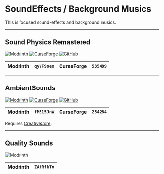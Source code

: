 # SoundEffects / Background Musics  

  This is focused sound-effects and background musics.  

---

[sound-physics-remastered_mr]: https://img.shields.io/modrinth/dt/qyVF9oeo?logo=modrinth
[sound-physics-remastered_cf]: https://img.shields.io/curseforge/dt/535489?logo=curseforge
[sound-physics-remastered_gh]: https://img.shields.io/github/last-commit/henkelmax/sound-physics-remastered?logo=github

## Sound Physics Remastered  

  [![Modrinth][sound-physics-remastered_mr]](https://modrinth.com/mod/sound-physics-remastered)
  [![CurseForge][sound-physics-remastered_cf]](https://curseforge.com/minecraft/mc-mods/sound-physics-remastered)
  [![GitHub][sound-physics-remastered_gh]](https://github.com/henkelmax/sound-physics-remastered)

  | Modrinth | `qyVF9oeo` | CurseForge | `535489` |
  | :------: | :--------: | :--------: | :------: |  

---

[ambientsounds_mr]: https://img.shields.io/modrinth/dt/fM515JnW?logo=modrinth
[ambientsounds_cf]: https://img.shields.io/curseforge/dt/254284?logo=curseforge
[ambientsounds_gh]: https://img.shields.io/github/last-commit/creativemd/ambientsounds?logo=github

[creativecore]: https://modrinth.com/mod/creativecore

## AmbientSounds  

  [![Modrinth][ambientsounds_mr]](https://modrinth.com/mod/ambientsounds)
  [![CurseForge][ambientsounds_cf]](https://curseforge.com/minecraft/mc-mods/ambientsounds)
  [![GitHub][ambientsounds_gh]](https://github.com/creativemd/ambientsounds)

  | Modrinth | `fM515JnW` | CurseForge | `254284` |
  | :------: | :--------: | :--------: | :------: |  

  Requires [CreativeCore][creativecore].  

---

[quality-sounds_mr]: https://img.shields.io/modrinth/dt/ZAfRfkTo?logo=modrinth

## Quality Sounds  

  [![Modrinth][quality-sounds_mr]](https://modrinth.com/mod/quality-sounds)

  | Modrinth | `ZAfRfkTo` |
  | :------: | :--------: |  
